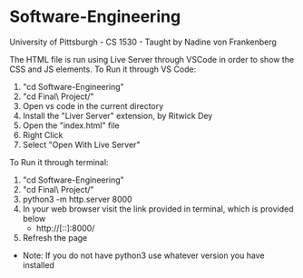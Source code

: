 # Software-Engineering
University of Pittsburgh - CS 1530 - Taught by Nadine von Frankenberg  

The HTML file is run using Live Server through VSCode in order to show the CSS and JS elements.
To Run it through VS Code: 
1. "cd Software-Engineering"
2. "cd Final\ Project/"
3. Open vs code in the current directory
4. Install the "Liver Server" extension, by Ritwick Dey
5. Open the "index.html" file
6. Right Click
7. Select "Open With Live Server"

To Run it through terminal: 
1. "cd Software-Engineering"
2. "cd Final\ Project/"
3. python3 -m http.server 8000
4. In your web browser visit the link provided in terminal, which is provided below
   - http://[::]:8000/
6. Refresh the page
   
  - Note: If you do not have python3 use whatever version you have installed
